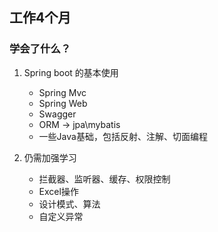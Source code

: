 ## 工作4个月

### 学会了什么？

1. Spring boot 的基本使用
    - Spring Mvc
    - Spring Web
    - Swagger
    - ORM -> jpa\mybatis
    - 一些Java基础，包括反射、注解、切面编程

2. 仍需加强学习
    - 拦截器、监听器、缓存、权限控制
    - Excel操作
    - 设计模式、算法
    - 自定义异常
